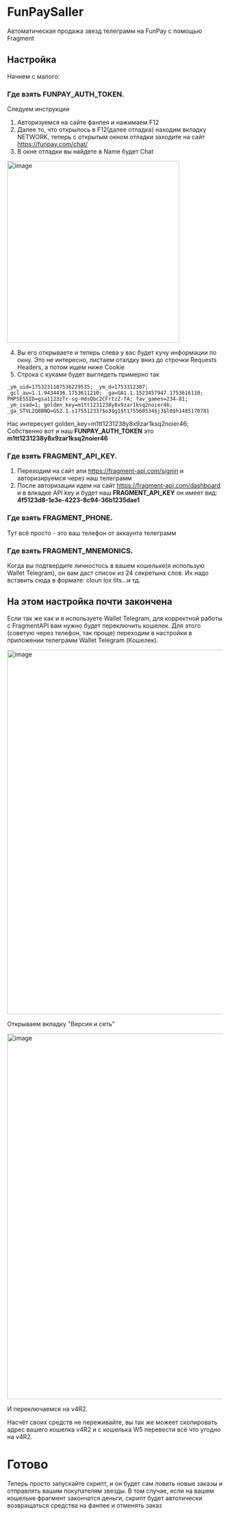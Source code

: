 # FunPaySaller
Автоматическая продажа звезд телеграмм на FunPay с помощью Fragment

## Настройка
Начнем с малого:
### Где взять **FUNPAY_AUTH_TOKEN**. 
Следуем инструкции
1. Авторизуемся на сайте фанпея и нажимаем F12
2. Далее то, что открылось в F12(далее отладка) находим вкладку NETWORK, теперь с открытым окном отладки заходите на сайт https://funpay.com/chat/
3. В окне отладки вы найдете в Name будет Chat
<img width="402" height="424" alt="image" src="https://github.com/user-attachments/assets/c7d3b632-dd65-4f4f-a9a4-b815c61befbd" />

4. Вы его открываете и теперь слева у вас будет кучу информации по окну. Это не интересно, листаем оталдку вниз до строчки Requests Headers, а потом ищем ниже Cookie
5. Строка с куками будет выглядеть примерно так
   
```
_ym_uid=1753231107536229535; _ym_d=1753312307; _gcl_au=1.1.9434436.1753611210; _ga=GA1.1.1523457947.1753616110; PHPSESSID=gsa1123zTr-sg-HdsQbc2CFrtzZ-fA; fav_games=234-81; _ym_isad=1; golden_key=m1tt1231238y8x9zar1ksq2noier46; _ga_STVL2Q8BNQ=GS2.1.s175512337$o3$g1$t175560534$j3$l0$h1485170781
```
Нас интересует golden_key=m1tt1231238y8x9zar1ksq2noier46; Собственно вот и наш **FUNPAY_AUTH_TOKEN** это **m1tt1231238y8x9zar1ksq2noier46**

### Где взять **FRAGMENT_API_KEY**. 
1. Переходим на сайт апи https://fragment-api.com/signin и авторизируемся через наш телеграмм
2. После авторизации идем на сайт https://fragment-api.com/dashboard и в влкадке API key и будет наш **FRAGMENT_API_KEY** он имеет вид: **4f5123d8-1e3e-4223-8c94-36b1235dae1**

### Где взять **FRAGMENT_PHONE**. 
Тут всё просто - это ваш телефон от аккаунта телеграмм

### Где взять **FRAGMENT_MNEMONICS**. 
Когда вы подтвердите личностось в вашем кошельке(я использую Wallet Telegram), он вам даст список из 24 секретынх слов. Их надо вставить сюда в формате: cloun lox tits...и тд.

## На этом настройка почти закончена
Если так же как и я используете Wallet Telegram, для корректной работы с FragmentAPI вам нужно будет переключить кошелек. 
Для этого (советую через телефон, так проще) переходим в настройки в приложении телеграмм Wallet Telegram (Кошелек).

<img width="786" height="850" alt="image" src="https://github.com/user-attachments/assets/53d4848d-54b0-4670-b5dd-0e8e6c574d3c" />

Открываем вкладку "Версия и сеть"

<img width="779" height="853" alt="image" src="https://github.com/user-attachments/assets/1f3ae4b9-4e53-40b6-b913-7fc01e706fe0" />

И переключаемся на v4R2.

Насчёт своих средств не переживайте, вы так же можеет скопировать адрес вашего кошелка v4R2 и с кошелька W5 перевести всё что угодно на v4R2.


# Готово
Теперь просто запускайте скрипт, и он будет сам ловить новые заказы и отправлять вашим покупателям звезды. В том случае, если на вашем кошельке фрагмент закончатся деньги, скрипт будет автотически возвращаться средства на фанпее и отменять заказ

